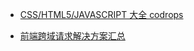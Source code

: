 * [CSS/HTML5/JAVASCRIPT 大全 codrops](https://tympanus.net/codrops/category/tutorials/)

* [前端跨域请求解决方案汇总](https://hijiangtao.github.io/2017/06/13/Cross-Origin-Resource-Sharing-Solutions/)
